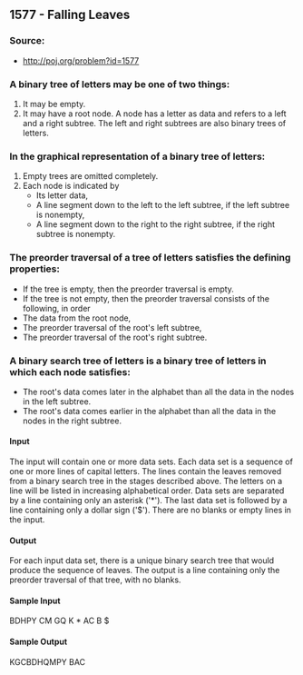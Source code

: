 ## 1577 - Falling Leaves
### Source:
- http://poj.org/problem?id=1577

### A binary tree of letters may be one of two things:
1. It may be empty.
2. It may have a root node. A node has a letter as data and refers to a left and 
a right subtree. The left and right subtrees are also binary trees of letters.

### In the graphical representation of a binary tree of letters:
1. Empty trees are omitted completely.
2. Each node is indicated by
   - Its letter data,
   - A line segment down to the left to the left subtree, if the left subtree is nonempty,
   - A line segment down to the right to the right subtree, if the right subtree is nonempty.

### The preorder traversal of a tree of letters satisfies the defining properties:
- If the tree is empty, then the preorder traversal is empty.
- If the tree is not empty, then the preorder traversal consists of the following, in order
- The data from the root node,
- The preorder traversal of the root's left subtree,
- The preorder traversal of the root's right subtree.

### A binary search tree of letters is a binary tree of letters in which each node satisfies:
- The root's data comes later in the alphabet than all the data in the nodes in the left subtree.
- The root's data comes earlier in the alphabet than all the data in the nodes in the right subtree.

#### Input

The input will contain one or more data sets. Each data set is a sequence of one or more lines of 
capital letters. The lines contain the leaves removed from a binary search tree in the stages described 
above. The letters on a line will be listed in increasing alphabetical order. Data sets are separated 
by a line containing only an asterisk ('*'). The last data set is followed by a line containing only 
a dollar sign ('$'). There are no blanks or empty lines in the input.

#### Output

For each input data set, there is a unique binary search tree that would produce the sequence of 
leaves. The output is a line containing only the preorder traversal of that tree, with no blanks.

#### Sample Input

BDHPY
CM
GQ
K
*
AC
B
$

#### Sample Output

KGCBDHQMPY
BAC


